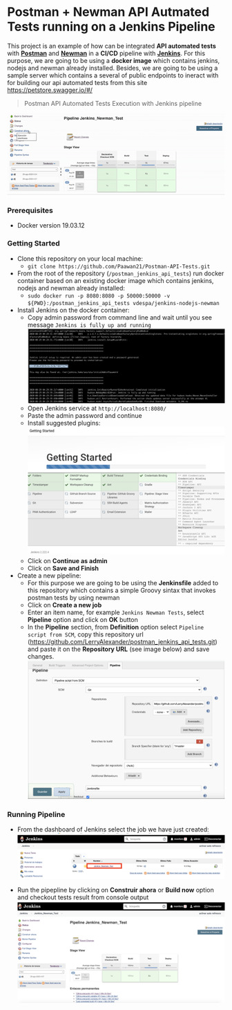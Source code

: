 # Postman + Newman API Autmated Tests running on a Jenkins Pipeline
This project is an example of how can be integrated **API automated tests** with **[Postman](https://www.postman.com/automated-testing/)** and **[Newman](https://learning.postman.com/docs/running-collections/using-newman-cli/command-line-integration-with-newman/)** in a **CI/CD** pipeline with **[Jenkins](https://www.jenkins.io/doc/book/pipeline/#declarative-pipeline-fundamentals)**. For this purpose, we are going to be using a **docker image** which contains jenkins, nodejs and newman already installed.
Besides, we are going to be using a sample server which contains a several of public endpoints to ineract with for building our api automated tests from this site https://petstore.swagger.io/#/

> Postman API Automated Tests Execution with Jenkins pipeline
  
  ![](images/jenkins-job-execution-2.gif)

### Prerequisites
  - Docker version 19.03.12

### Getting Started
  - Clone this repository on your local machine:
    - `git clone https://github.com/Paawan21/Postman-API-Tests.git`
  - From the root of the repository (`/postman_jenkins_api_tests`) run docker container based on an existing docker image which contains jenkins, nodejs and newman already installed: 
    - `sudo docker run -p 8080:8080 -p 50000:50000 -v ${PWD}:/postman_jenkins_api_tests vdespa/jenkins-nodejs-newman`
  - Install Jenkins on the docker container:
    - Copy admin password from command line and wait until you see message `Jenkins is fully up and running`
    ![](images/docker_jenkins_installation_getting_admin_password_up_and_running.png)
    - Open Jenkins service at `http://localhost:8080/`
    - Paste the admin password and continue
    - Install suggested plugins:
    ![](images/docker_jenkins_plugin_installation.png)
    - Click on **Continue as admin**
    - Click on **Save and Finish**
  - Create a new pipeline:
    - For this purpose we are going to be using the **Jenkinsfile** added to this repository which contains a simple Groovy sintax that invokes postman tests by          using newman
    - Click on **Create a new job**
    - Enter an item name, for example `Jenkins Newman Tests`, select **Pipeline** option and click on **OK** button
    - In the **Pipeline** section, from **Definition** option select `Pipeline script from SCM`, copy this repository url        (https://github.com/LerryAlexander/postman_jenkins_api_tests.git) and paste it on the **Repository URL** (see image below) and save changes.
    ![](images/pipeline_configuration.png)

### Running Pipeline
  - From the dashboard of Jenkins select the job we have just created:
  ![](images/jenkins_dashboard.png)
  
  - Run the pipepline by clicking on **Construir ahora** or **Build now** option and checkout tests result from console output
  ![](images/job_execution_dashboard.png)
  
